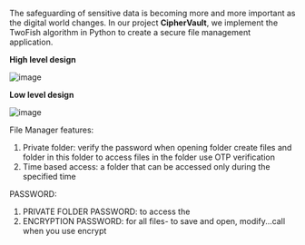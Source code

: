 The safeguarding of sensitive data is becoming more and more important as the digital world changes. 
In our project **CipherVault**, we implement the TwoFish algorithm in Python to create a secure file management application.

**High level design**

![image](https://github.com/SaikiranSankar04/Cipher_Vault/assets/128061632/497f8255-7fc3-45ce-928f-fefcd64a89bd)

**Low level design**

![image](https://github.com/SaikiranSankar04/Cipher_Vault/assets/128061632/db17c1d0-5b1b-435b-8434-5f3e59e55a75)

File Manager features:
1. Private folder:
   verify the password when opening folder
   create files and folder in this folder
   to access files in the folder use OTP verification
2. Time based access:
   a folder that can be accessed only during the specified time


PASSWORD:
1. PRIVATE FOLDER PASSWORD: to access the
2. ENCRYPTION PASSWORD: for all files- to save and open, modify...call when you use encrypt
